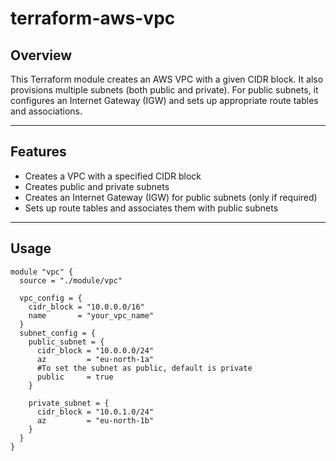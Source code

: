 # terraform-aws-vpc

## Overview

This Terraform module creates an AWS VPC with a given CIDR block. It also provisions multiple subnets (both public and private). For public subnets, it configures an Internet Gateway (IGW) and sets up appropriate route tables and associations.

---

## Features

- Creates a VPC with a specified CIDR block  
- Creates public and private subnets  
- Creates an Internet Gateway (IGW) for public subnets (only if required)  
- Sets up route tables and associates them with public subnets  

---

## Usage

```hcl
module "vpc" {
  source = "./module/vpc"

  vpc_config = {
    cidr_block = "10.0.0.0/16"
    name       = "your_vpc_name"
  }
  subnet_config = {
    public_subnet = {
      cidr_block = "10.0.0.0/24"
      az         = "eu-north-1a"
      #To set the subnet as public, default is private
      public     = true
    }

    private_subnet = {
      cidr_block = "10.0.1.0/24"
      az         = "eu-north-1b"
    }
  }
}
```
